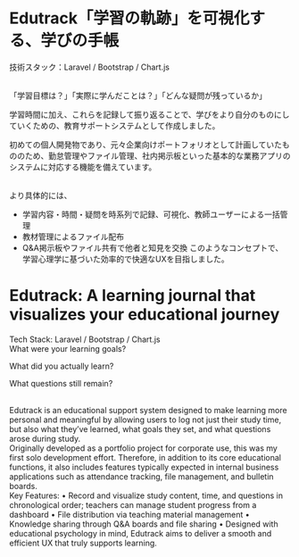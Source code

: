 # Edutrack「学習の軌跡」を可視化する、学びの手帳
技術スタック：Laravel / Bootstrap / Chart.js</p>
<br>
「学習目標は？」「実際に学んだことは？」「どんな疑問が残っているか」</p>
学習時間に加え、これらを記録して振り返ることで、学びをより自分のものにしていくための、教育サポートシステムとして作成しました。</p>

初めての個人開発物であり、元々企業向けポートフォリオとして計画していたもののため、勤怠管理やファイル管理、社内掲示板といった基本的な業務アプリのシステムに対応する機能を備えています。</p>
<br>
より具体的には、
- 学習内容・時間・疑問を時系列で記録、可視化、教師ユーザーによる一括管理
- 教材管理によるファイル配布
- Q&A掲示板やファイル共有で他者と知見を交換
このようなコンセプトで、学習心理学に基づいた効率的で快適なUXを目指しました。

# Edutrack: A learning journal that visualizes your educational journey
Tech Stack: Laravel / Bootstrap / Chart.js
<br>
What were your learning goals?</p>
What did you actually learn?</p>
What questions still remain?</p>
<br>
Edutrack is an educational support system designed to make learning more personal and meaningful by allowing users to log not just their study time, but also what they’ve learned, what goals they set, and what questions arose during study.
<br>
Originally developed as a portfolio project for corporate use, this was my first solo development effort. Therefore, in addition to its core educational functions, it also includes features typically expected in internal business applications such as attendance tracking, file management, and bulletin boards.
<br>
Key Features:
•	Record and visualize study content, time, and questions in chronological order; teachers can manage student progress from a dashboard
•	File distribution via teaching material management
•	Knowledge sharing through Q&A boards and file sharing
•	Designed with educational psychology in mind, Edutrack aims to deliver a smooth and efficient UX that truly supports learning.
